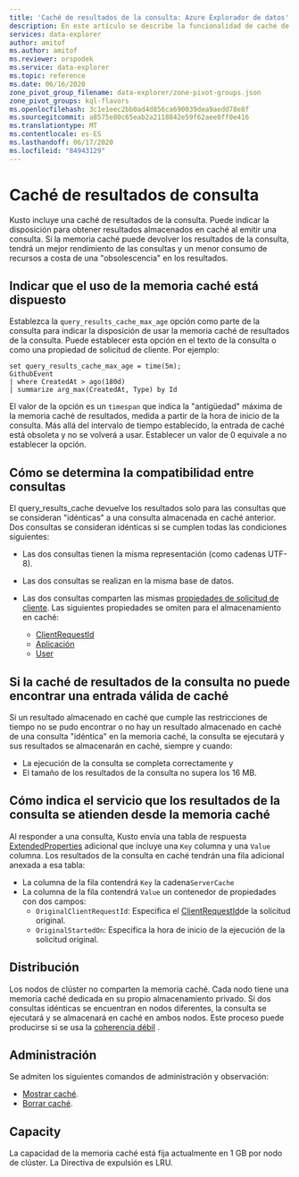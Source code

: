 ```yaml
---
title: 'Caché de resultados de la consulta: Azure Explorador de datos'
description: En este artículo se describe la funcionalidad de caché de resultados de consulta en Azure Explorador de datos.
services: data-explorer
author: amitof
ms.author: amitof
ms.reviewer: orspodek
ms.service: data-explorer
ms.topic: reference
ms.date: 06/16/2020
zone_pivot_group_filename: data-explorer/zone-pivot-groups.json
zone_pivot_groups: kql-flavors
ms.openlocfilehash: 3c1e1eec2bb0ad4d856ca690039dea9aedd78e8f
ms.sourcegitcommit: a8575e80c65eab2a2118842e59f62aee0ff0e416
ms.translationtype: MT
ms.contentlocale: es-ES
ms.lasthandoff: 06/17/2020
ms.locfileid: "84943129"
---
```

# <a name="query-results-cache"></a>Caché de resultados de consulta

Kusto incluye una caché de resultados de la consulta. Puede indicar la disposición para obtener resultados almacenados en caché al emitir una consulta. Si la memoria caché puede devolver los resultados de la consulta, tendrá un mejor rendimiento de las consultas y un menor consumo de recursos a costa de una "obsolescencia" en los resultados.

## <a name="indicating-willingness-to-use-the-cache"></a>Indicar que el uso de la memoria caché está dispuesto

Establezca la `query_results_cache_max_age` opción como parte de la consulta para indicar la disposición de usar la memoria caché de resultados de la consulta. Puede establecer esta opción en el texto de la consulta o como una propiedad de solicitud de cliente. Por ejemplo:

```kusto
set query_results_cache_max_age = time(5m);
GithubEvent
| where CreatedAt > ago(180d)
| summarize arg_max(CreatedAt, Type) by Id
```

El valor de la opción es un `timespan` que indica la "antigüedad" máxima de la memoria caché de resultados, medida a partir de la hora de inicio de la consulta. Más allá del intervalo de tiempo establecido, la entrada de caché está obsoleta y no se volverá a usar. Establecer un valor de 0 equivale a no establecer la opción.

## <a name="how-compatibility-between-queries-is-determined"></a>Cómo se determina la compatibilidad entre consultas

El query_results_cache devuelve los resultados solo para las consultas que se consideran "idénticas" a una consulta almacenada en caché anterior. Dos consultas se consideran idénticas si se cumplen todas las condiciones siguientes:

* Las dos consultas tienen la misma representación (como cadenas UTF-8).

* Las dos consultas se realizan en la misma base de datos.

* Las dos consultas comparten las mismas [propiedades de solicitud de cliente](../api/netfx/request-properties.md). Las siguientes propiedades se omiten para el almacenamiento en caché:
   * [ClientRequestId](../api/netfx/request-properties.md#the-clientrequestid-x-ms-client-request-id-named-property)
   * [Aplicación](../api/netfx/request-properties.md#the-application-x-ms-app-named-property)
   * [User](../api/netfx/request-properties.md#the-user-x-ms-user-named-property)

## <a name="if-the-query-results-cache-cant-find-a-valid-cache-entry"></a>Si la caché de resultados de la consulta no puede encontrar una entrada válida de caché

Si un resultado almacenado en caché que cumple las restricciones de tiempo no se pudo encontrar o no hay un resultado almacenado en caché de una consulta "idéntica" en la memoria caché, la consulta se ejecutará y sus resultados se almacenarán en caché, siempre y cuando: 

* La ejecución de la consulta se completa correctamente y
* El tamaño de los resultados de la consulta no supera los 16 MB.

## <a name="how-the-service-indicates-that-the-query-results-are-being-served-from-the-cache"></a>Cómo indica el servicio que los resultados de la consulta se atienden desde la memoria caché

Al responder a una consulta, Kusto envía una tabla de respuesta [ExtendedProperties](../api/rest/response.md) adicional que incluye una `Key` columna y una `Value` columna.
Los resultados de la consulta en caché tendrán una fila adicional anexada a esa tabla:
* La columna de la fila contendrá `Key` la cadena`ServerCache`
* La columna de la fila contendrá `Value` un contenedor de propiedades con dos campos:
   * `OriginalClientRequestId`: Especifica el [ClientRequestId](../api/netfx/request-properties.md#the-clientrequestid-x-ms-client-request-id-named-property)de la solicitud original.
   * `OriginalStartedOn`: Especifica la hora de inicio de la ejecución de la solicitud original.

## <a name="distribution"></a>Distribución

Los nodos de clúster no comparten la memoria caché. Cada nodo tiene una memoria caché dedicada en su propio almacenamiento privado. Si dos consultas idénticas se encuentran en nodos diferentes, la consulta se ejecutará y se almacenará en caché en ambos nodos. Este proceso puede producirse si se usa la [coherencia débil](../concepts/queryconsistency.md) .

## <a name="management"></a>Administración

Se admiten los siguientes comandos de administración y observación:

* [Mostrar caché](../management/show-query-results-cache-command.md).
* [Borrar caché](../management/clear-query-results-cache-command.md).

## <a name="capacity"></a>Capacity

La capacidad de la memoria caché está fija actualmente en 1 GB por nodo de clúster.
La Directiva de expulsión es LRU.
